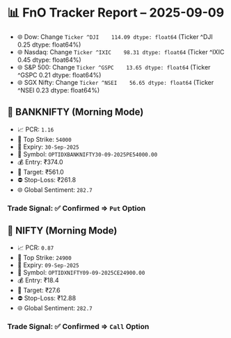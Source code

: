 # 📊 FnO Tracker Report – 2025-09-09
- 🌐 Dow: Change `Ticker
^DJI    114.09
dtype: float64` (Ticker
^DJI    0.25
dtype: float64%)
- 🌐 Nasdaq: Change `Ticker
^IXIC    98.31
dtype: float64` (Ticker
^IXIC    0.45
dtype: float64%)
- 🌐 S&P 500: Change `Ticker
^GSPC    13.65
dtype: float64` (Ticker
^GSPC    0.21
dtype: float64%)
- 🌐 SGX Nifty: Change `Ticker
^NSEI    56.65
dtype: float64` (Ticker
^NSEI    0.23
dtype: float64%)
## 📘 BANKNIFTY (Morning Mode)
- 📈 PCR: `1.16`
- 🔢 Top Strike: `54000`
- 📆 Expiry: `30-Sep-2025`
- 🎫 Symbol: `OPTIDXBANKNIFTY30-09-2025PE54000.00`
- 💰 Entry: ₹374.0
- 🎯 Target: ₹561.0
- ⛔ Stop-Loss: ₹261.8
- 🌐 Global Sentiment: `282.7`
### Trade Signal: ✅ Confirmed ⇒ `Put` Option
## 📘 NIFTY (Morning Mode)
- 📈 PCR: `0.87`
- 🔢 Top Strike: `24900`
- 📆 Expiry: `09-Sep-2025`
- 🎫 Symbol: `OPTIDXNIFTY09-09-2025CE24900.00`
- 💰 Entry: ₹18.4
- 🎯 Target: ₹27.6
- ⛔ Stop-Loss: ₹12.88
- 🌐 Global Sentiment: `282.7`
### Trade Signal: ✅ Confirmed ⇒ `Call` Option